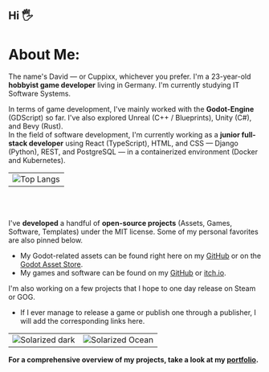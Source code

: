 ## Hi 🖐

# About Me:
The name's David — or Cuppixx, whichever you prefer. I'm a 23-year-old **hobbyist game developer** living in Germany. I'm currently studying IT Software Systems. 

In terms of game development, I've mainly worked with the **Godot-Engine** (GDScript) so far. I've also explored Unreal (C++ / Blueprints), Unity (C#), and Bevy (Rust).  
  In the field of software development, I'm currently working as a **junior full-stack developer** using React (TypeScript), HTML, and CSS — Django (Python), REST, and PostgreSQL — in a containerized environment (Docker and Kubernetes).

<table>
  <tbody>
    <tr>
      <td><img src="https://github-readme-stats.vercel.app/api/top-langs/?username=Cuppixx&theme=transparent&hide_border=true&include_all_commits=true&count_private=true&layout=compact" alt="Top Langs"/></td>
    </tr>
  </tbody>
</table>
<br><br>

I've **developed** a handful of **open-source projects** (Assets, Games, Software, Templates) under the MIT license. Some of my personal favorites are also pinned below.

- My Godot-related assets can be found right here on my [GitHub](https://github.com/Cuppixx?tab=repositories) or on the [Godot Asset Store](https://godotengine.org/asset-library/asset?user=CuppiXD).
- My games and software can be found on my [GitHub](https://github.com/Cuppixx?tab=repositories) or [itch.io](https://cuppixx.itch.io).

I'm also working on a few projects that I hope to one day release on Steam or GOG.

- If I ever manage to release a game or publish one through a publisher, I will add the corresponding links here.

<table>
  <tbody>
    <tr>
      <td><img src="https://github-readme-stats.vercel.app/api?username=Cuppixx&theme=transparent&hide_border=true&include_all_commits=true&count_private=true" alt="Solarized dark"/></td>
      <td><img src="https://nirzak-streak-stats.vercel.app/?user=Cuppixx&theme=transparent&hide_border=true" alt="Solarized Ocean"/></td>
    </tr>
  </tbody>
</table>

**For a comprehensive overview of my projects, take a look at my [portfolio](https://cuppixx.github.io).**
